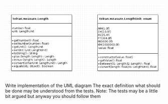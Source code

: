 ![alt text](https://github.com/alexshtilman/java_19/blob/master/Screenshot-20200810095453-733x341.png?raw=true)

Write implementation of the UML diagram
The exact definition what should be done may be understood from the tests. Note: The tests may be a little bit argued but anyway you should follow them
